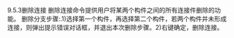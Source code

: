 9.5.3删除连接
删除连接命令提供用户将某两个构件之间的所有连接件删除的功能。
删除分支步骤:.1)选择第一个构件，再选择第二个构件，若两个构件并未形成连接，则弹出提示错误对话框，并退出本次删除步骤。2)右键确定，删除连接。
